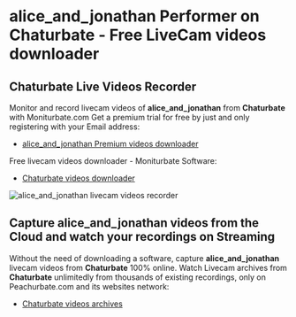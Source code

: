 # alice_and_jonathan Performer on Chaturbate - Free LiveCam videos downloader

## Chaturbate Live Videos Recorder

Monitor and record livecam videos of **alice_and_jonathan** from **Chaturbate** with Moniturbate.com
Get a premium trial for free by just and only registering with your Email address:
* [alice_and_jonathan Premium videos downloader](https://moniturbate.com/request-demo-licence-key.html)

Free livecam videos downloader - Moniturbate Software:
* [Chaturbate videos downloader](https://moniturbate.com/moniturbate-download-software.html)

![alice_and_jonathan livecam videos recorder](https://peachurnet.com/templates/moniturbate-software.png)


## Capture alice_and_jonathan videos from the Cloud and watch your recordings on Streaming

Without the need of downloading a software, capture **alice_and_jonathan** livecam videos from **Chaturbate** 100% online.
Watch Livecam archives from **Chaturbate** unlimitedly from thousands of existing recordings, only on Peachurbate.com and its websites network:
* [Chaturbate videos archives](https://peachurnet.com/)
